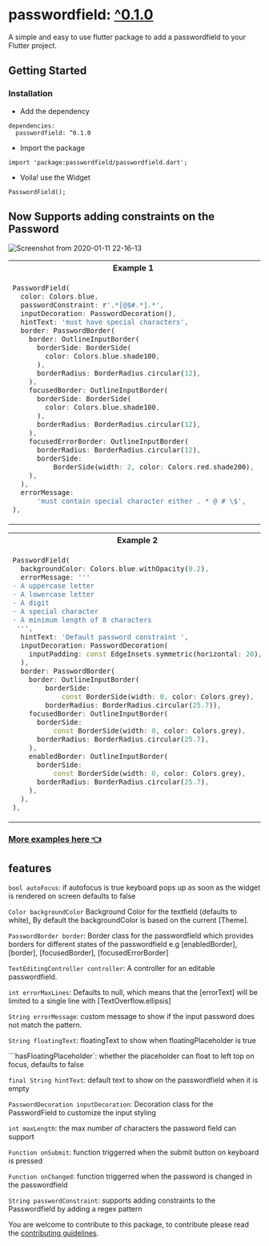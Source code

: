 #  passwordfield: [^0.1.0](https://pub.dev/packages/passwordfield) 



A simple and easy to use flutter package to add a passwordfield to your Flutter project.

## Getting Started

### Installation

- Add the dependency
```
dependencies:
  passwordfield: ^0.1.0
```
- Import the package

```
import 'package:passwordfield/passwordfield.dart';
```
- Voila! use the Widget
```
PasswordField();
```

## Now Supports adding constraints on the Password 

![Screenshot from 2020-01-11 22-16-13](https://user-images.githubusercontent.com/31410839/72208800-2ca25e80-34cd-11ea-9cc2-8dd1274ff975.png)



<table>
<tr>
<th>Example 1</th>
<th>Output</th>
</tr>
<tr>
<td>

```dart
PasswordField(
  color: Colors.blue,
  passwordConstraint: r'.*[@$#.*].*',
  inputDecoration: PasswordDecoration(),
  hintText: 'must have special characters',
  border: PasswordBorder(
    border: OutlineInputBorder(
      borderSide: BorderSide(
        color: Colors.blue.shade100,
      ),
      borderRadius: BorderRadius.circular(12),
    ),
    focusedBorder: OutlineInputBorder(
      borderSide: BorderSide(
        color: Colors.blue.shade100,
      ),
      borderRadius: BorderRadius.circular(12),
    ),
    focusedErrorBorder: OutlineInputBorder(
      borderRadius: BorderRadius.circular(12),
      borderSide:
          BorderSide(width: 2, color: Colors.red.shade200),
    ),
  ),
  errorMessage:
      'must contain special character either . * @ # \$',
),
```

</td>
<td>

![Screen-Recording-2021-09-18-at-9](https://user-images.githubusercontent.com/31410839/133895843-3c8044d7-6829-4618-b983-305668b19d79.gif)


</td>
</tr>
</table>



<table>
<tr>
<th>Example 2</th>
<th>Output</th>
</tr>
<tr>
<td>      

```dart
PasswordField(
  backgroundColor: Colors.blue.withOpacity(0.2),
  errorMessage: '''
- A uppercase letter
- A lowercase letter
- A digit
- A special character
- A minimum length of 8 characters
 ''',
  hintText: 'Default password constraint ',
  inputDecoration: PasswordDecoration(
    inputPadding: const EdgeInsets.symmetric(horizontal: 20),
  ),
  border: PasswordBorder(
    border: OutlineInputBorder(
        borderSide:
            const BorderSide(width: 0, color: Colors.grey),
        borderRadius: BorderRadius.circular(25.7)),
    focusedBorder: OutlineInputBorder(
      borderSide:
          const BorderSide(width: 0, color: Colors.grey),
      borderRadius: BorderRadius.circular(25.7),
    ),
    enabledBorder: OutlineInputBorder(
      borderSide:
          const BorderSide(width: 0, color: Colors.grey),
      borderRadius: BorderRadius.circular(25.7),
    ),
  ),
),
```
</td>
<td>

![Screen-Recording-2021-09-18-at-1](https://user-images.githubusercontent.com/31410839/133895898-76fc11b7-3a6b-45dc-bbe6-637e971471f1.gif)

</td>
</tr>
</table>

### [More examples here 👈](example/lib/main.dart)

## features

```bool autoFocus```: if autofocus is true keyboard pops up as soon as the widget is rendered on screen defaults to false

```Color backgroundColor``` Background Color for the textfield (defaults to white), By default the backgroundColor is based on the current [Theme].

```PasswordBorder border```:  Border class for the passwordfield which provides borders for different states of the passwordfield e.g [enabledBorder],[border], [focusedBorder], [focusedErrorBorder]

```TextEditingController controller```: A controller for an editable passwordfield.

```int errorMaxLines```: Defaults to null, which means that the [errorText] will be limited  to a single line with [TextOverflow.ellipsis]

```String errorMessage```: custom message to show if the input password does not match the pattern.

```String floatingText```: floatingText to show when floatingPlaceholder is true

```hasFloatingPlaceholder`: whether the placeholder can float to left top on focus, defaults to false

```final String hintText```:  default text to show on the passwordfield when it is empty

```PasswordDecoration inputDecoration```: Decoration class for the PasswordField to customize the input styling

```int maxLength```: the max number of characters the password field can support
  
```Function onSubmit```: function triggerred when the submit button on keyboard is pressed

```Function onChanged```: function triggerred when the password is changed in the passwordfield

```String passwordConstraint```: supports adding constraints to the Passwordfield by adding a regex pattern
  
You are welcome to contribute to this package, to contribute please read the [contributing guidelines](CONTRIBUTING.md).
